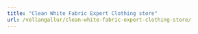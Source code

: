 ```yaml
---
title: "Clean White Fabric Expert Clothing store"
url: /vellangallur/clean-white-fabric-expert-clothing-store/
---
```

